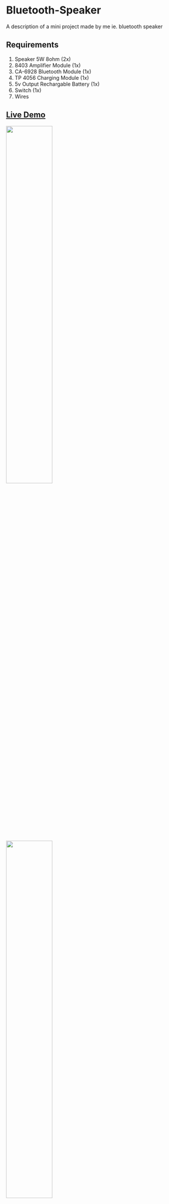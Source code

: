 # Bluetooth-Speaker
A description of a mini project made by me ie.  bluetooth speaker 

## Requirements
1. Speaker 5W 8ohm (2x)
2. 8403 Amplifier Module (1x)
3. CA-6928 Bluetooth Module (1x)
4. TP 4056 Charging Module (1x)
5. 5v Output Rechargable Battery (1x)
6. Switch (1x)
7. Wires

## [Live Demo](https://www.dropbox.com/s/agpjc7ummvwszph/IMG_2723.MOV?dl=0)

<div>
  
<img src="https://user-images.githubusercontent.com/102870087/209434748-31d33e6f-5783-4ab5-a330-09cf2a22f875.jpg" width="50%"></img>
<img src="https://user-images.githubusercontent.com/102870087/209434749-1fb084cf-7eff-4f68-80d6-460546efe098.jpg" width="50%"></img>
<img src="https://user-images.githubusercontent.com/102870087/209434751-5b0e620c-f721-40f7-a011-66884366b9a5.jpg" width="50%"></img>
<img src="https://user-images.githubusercontent.com/102870087/209434764-8dc57fac-b3e5-4dff-966f-b1711b0f7b49.jpg" width="50%"></img>
<img src="https://user-images.githubusercontent.com/102870087/209434775-59542e40-5946-460d-9624-0af0cced6bc1.jpg" width="50%"></img>

</div>
